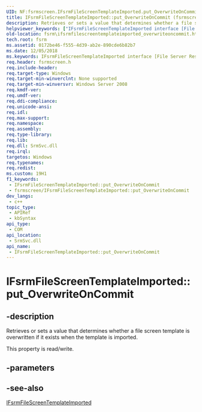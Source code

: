 ```yaml
---
UID: NF:fsrmscreen.IFsrmFileScreenTemplateImported.put_OverwriteOnCommit
title: IFsrmFileScreenTemplateImported::put_OverwriteOnCommit (fsrmscreen.h)
description: Retrieves or sets a value that determines whether a file screen template is overwritten if it exists when the template is imported.
helpviewer_keywords: ["IFsrmFileScreenTemplateImported interface [File Server Resource Manager]","OverwriteOnCommit property","IFsrmFileScreenTemplateImported.OverwriteOnCommit","IFsrmFileScreenTemplateImported.put_OverwriteOnCommit","IFsrmFileScreenTemplateImported::OverwriteOnCommit","IFsrmFileScreenTemplateImported::get_OverwriteOnCommit","IFsrmFileScreenTemplateImported::put_OverwriteOnCommit","OverwriteOnCommit property [File Server Resource Manager]","OverwriteOnCommit property [File Server Resource Manager]","IFsrmFileScreenTemplateImported interface","fs.ifsrmfilescreentemplateimported_overwriteoncommit","fsrm.ifsrmfilescreentemplateimported_overwriteoncommit","fsrmscreen/IFsrmFileScreenTemplateImported::OverwriteOnCommit","fsrmscreen/IFsrmFileScreenTemplateImported::get_OverwriteOnCommit","fsrmscreen/IFsrmFileScreenTemplateImported::put_OverwriteOnCommit","put_OverwriteOnCommit"]
old-location: fsrm\ifsrmfilescreentemplateimported_overwriteoncommit.htm
tech.root: fsrm
ms.assetid: 0172be46-f555-4d39-ab2e-890cde6b82b7
ms.date: 12/05/2018
ms.keywords: IFsrmFileScreenTemplateImported interface [File Server Resource Manager],OverwriteOnCommit property, IFsrmFileScreenTemplateImported.OverwriteOnCommit, IFsrmFileScreenTemplateImported.put_OverwriteOnCommit, IFsrmFileScreenTemplateImported::OverwriteOnCommit, IFsrmFileScreenTemplateImported::get_OverwriteOnCommit, IFsrmFileScreenTemplateImported::put_OverwriteOnCommit, OverwriteOnCommit property [File Server Resource Manager], OverwriteOnCommit property [File Server Resource Manager],IFsrmFileScreenTemplateImported interface, fs.ifsrmfilescreentemplateimported_overwriteoncommit, fsrm.ifsrmfilescreentemplateimported_overwriteoncommit, fsrmscreen/IFsrmFileScreenTemplateImported::OverwriteOnCommit, fsrmscreen/IFsrmFileScreenTemplateImported::get_OverwriteOnCommit, fsrmscreen/IFsrmFileScreenTemplateImported::put_OverwriteOnCommit, put_OverwriteOnCommit
req.header: fsrmscreen.h
req.include-header: 
req.target-type: Windows
req.target-min-winverclnt: None supported
req.target-min-winversvr: Windows Server 2008
req.kmdf-ver: 
req.umdf-ver: 
req.ddi-compliance: 
req.unicode-ansi: 
req.idl: 
req.max-support: 
req.namespace: 
req.assembly: 
req.type-library: 
req.lib: 
req.dll: SrmSvc.dll
req.irql: 
targetos: Windows
req.typenames: 
req.redist: 
ms.custom: 19H1
f1_keywords:
 - IFsrmFileScreenTemplateImported::put_OverwriteOnCommit
 - fsrmscreen/IFsrmFileScreenTemplateImported::put_OverwriteOnCommit
dev_langs:
 - c++
topic_type:
 - APIRef
 - kbSyntax
api_type:
 - COM
api_location:
 - SrmSvc.dll
api_name:
 - IFsrmFileScreenTemplateImported::put_OverwriteOnCommit
---
```


# IFsrmFileScreenTemplateImported::put_OverwriteOnCommit


## -description

Retrieves or sets a value that determines whether a file screen template is overwritten if it exists when the template is imported.

This property is read/write.

## -parameters

## -see-also

<a href="/previous-versions/windows/desktop/api/fsrmscreen/nn-fsrmscreen-ifsrmfilescreentemplateimported">IFsrmFileScreenTemplateImported</a>

